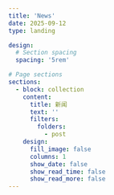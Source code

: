 ```yaml
---
title: 'News'
date: 2025-09-12
type: landing

design:
  # Section spacing
  spacing: '5rem'

# Page sections
sections:
  - block: collection
    content:
      title: 新闻
      text: ''
      filters:
        folders:
          - post
    design:
      fill_image: false
      columns: 1
      show_date: false
      show_read_time: false
      show_read_more: false
---
```


